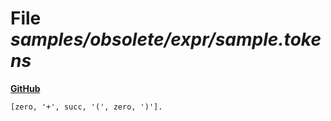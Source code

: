 # File _samples/obsolete/expr/sample.tokens_
**[GitHub](https://github.com/softlang/yas/blob/master/samples/obsolete/expr/sample.tokens)**
```
[zero, '+', succ, '(', zero, ')'].
```
